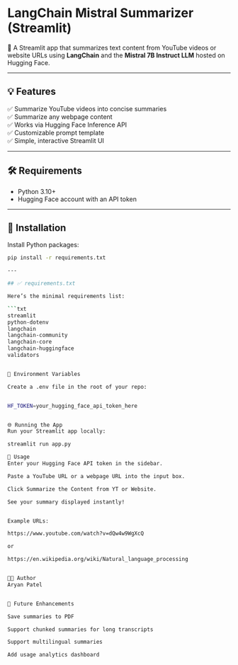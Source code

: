 
# LangChain Mistral Summarizer (Streamlit)

🦜 A Streamlit app that summarizes text content from YouTube videos or website URLs using **LangChain** and the **Mistral 7B Instruct LLM** hosted on Hugging Face.

---

## 💡 Features

✅ Summarize YouTube videos into concise summaries  
✅ Summarize any webpage content  
✅ Works via Hugging Face Inference API  
✅ Customizable prompt template  
✅ Simple, interactive Streamlit UI

---

## 🛠️ Requirements

- Python 3.10+
- Hugging Face account with an API token

---

## 🚀 Installation

Install Python packages:

```bash
pip install -r requirements.txt

---

## ✅ requirements.txt

Here’s the minimal requirements list:

```txt
streamlit
python-dotenv
langchain
langchain-community
langchain-core
langchain-huggingface
validators


🔑 Environment Variables

Create a .env file in the root of your repo:


HF_TOKEN=your_hugging_face_api_token_here


🌐 Running the App
Run your Streamlit app locally:

streamlit run app.py

🎯 Usage
Enter your Hugging Face API token in the sidebar.

Paste a YouTube URL or a webpage URL into the input box.

Click Summarize the Content from YT or Website.

See your summary displayed instantly!


Example URLs:

https://www.youtube.com/watch?v=dQw4w9WgXcQ

or

https://en.wikipedia.org/wiki/Natural_language_processing


👨‍💻 Author
Aryan Patel


🌟 Future Enhancements

Save summaries to PDF

Support chunked summaries for long transcripts

Support multilingual summaries

Add usage analytics dashboard